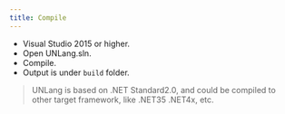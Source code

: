 ```yaml
---
title: Compile
---
```


* Visual Studio 2015 or higher.
* Open UNLang.sln.
* Compile.
* Output is under `build` folder.

> UNLang is based on .NET Standard2.0, and could be compiled to other target framework, like .NET35 .NET4x, etc.
